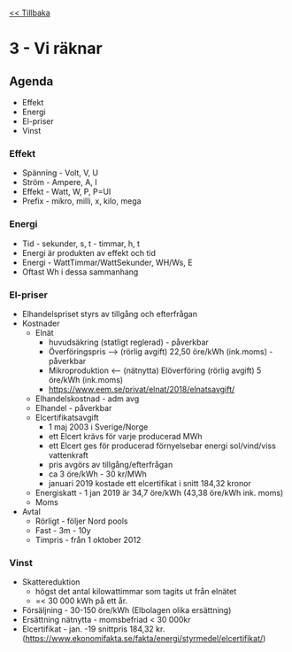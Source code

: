 <a href="README.md"><< Tillbaka</a>

# 3 - Vi räknar

## Agenda

* Effekt
* Energi
* El-priser
* Vinst

### Effekt
* Spänning - Volt, V, U
* Ström - Ampere, A, I
* Effekt - Watt, W, P, P=UI
* Prefix - mikro, milli, x, kilo, mega

### Energi
* Tid - sekunder, s, t - timmar, h, t
* Energi är produkten av effekt och tid
* Energi - WattTimmar/WattSekunder, WH/Ws, E
* Oftast Wh i dessa sammanhang

### El-priser
* Elhandelspriset styrs av tillgång och efterfrågan
* Kostnader
  - Elnät
    - huvudsäkring (statligt reglerad) - påverkbar
    - Överföringspris --> (rörlig avgift)	22,50 öre/kWh (ink.moms) - påverkbar
    - Mikroproduktion <-- (nätnytta) Elöverföring (rörlig avgift)	5 öre/kWh (ink.moms)
    - https://www.eem.se/privat/elnat/2018/elnatsavgift/
  - Elhandelskostnad - adm avg
  - Elhandel - påverkbar
  - Elcertifikatsavgift 
    - 1 maj 2003 i Sverige/Norge
    - ett Elcert krävs för varje producerad MWh
    - ett Elcert ges för producerad förnyelsebar energi sol/vind/viss vattenkraft
    - pris avgörs av tillgång/efterfrågan 
    - ca 3 öre/kWh - 30 kr/MWh
    - januari 2019 kostade ett elcertifikat i snitt 184,32 kronor
  - Energiskatt - 1 jan 2019 är 34,7 öre/kWh (43,38 öre/kWh ink. moms)
  - Moms
* Avtal
  - Rörligt - följer Nord pools
  - Fast - 3m - 10y
  - Timpris - från 1 oktober 2012

### Vinst
* Skattereduktion 
  - högst det antal kilowattimmar som tagits ut från elnätet
  - =< 30 000 kWh på ett år.
* Försäljning - 30-150 öre/kWh (Elbolagen olika ersättning)
* Ersättning nätnytta - momsbefriad < 30 000kr
* Elcertifikat - jan. -19 snittpris 184,32 kr. (https://www.ekonomifakta.se/fakta/energi/styrmedel/elcertifikat/)
